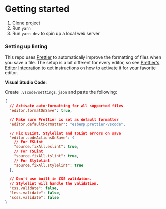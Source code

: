 # Getting started

1. Clone project
2. Run `yarn`
3. Run `yarn dev` to spin up a local web server

### Setting up linting

This repo uses [Prettier](https://prettier.io/) to automatically improve the formatting of files when you save a file. The setup is a bit different for every editor, so see [Prettier's Editor Integration](https://prettier.io/docs/en/editors.html) to get instructions on how to activate it for your favorite editor.

**Visual Studio Code**:

Create `.vscode/settings.json` and paste the following:

```json
{
  // Activate auto-formatting for all supported files
  "editor.formatOnSave": true,

  // Make sure Prettier is set as default formatter
  "editor.defaultFormatter": "esbenp.prettier-vscode",

  // Fix ESLint, Stylelint and TSLint errors on save
  "editor.codeActionsOnSave": {
    // For ESLint
    "source.fixAll.eslint": true,
    // For TSLint
    "source.fixAll.tslint": true,
    // For Stylelint
    "source.fixAll.stylelint": true
  },

  // Don't use built in CSS validation.
  // Stylelint will handle the validation.
  "css.validate": false,
  "less.validate": false,
  "scss.validate": false
}
```
